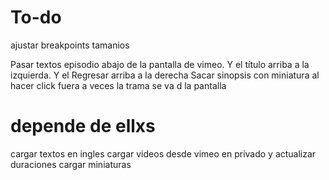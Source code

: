 # To-do
ajustar breakpoints tamanios

Pasar textos episodio abajo de la pantalla de vimeo. Y el título arriba a la izquierda. Y el Regresar arriba a la derecha
Sacar sinopsis con miniatura al hacer click fuera
a veces la trama se va d la pantalla

# depende de ellxs
cargar textos en ingles
cargar videos desde vimeo en privado y actualizar duraciones
cargar miniaturas